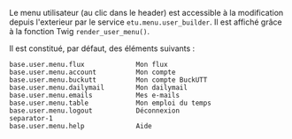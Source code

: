 
Le menu utilisateur (au clic dans le header) est accessible à la modification depuis l'exterieur par le service
`etu.menu.user_builder`. Il est affiché grâce à la fonction Twig `render_user_menu()`.

Il est constitué, par défaut, des éléments suivants :

	base.user.menu.flux				Mon flux
	base.user.menu.account			Mon compte
	base.user.menu.buckutt			Mon compte BuckUTT
	base.user.menu.dailymail		Mon dailymail
	base.user.menu.emails			Mes e-mails
	base.user.menu.table			Mon emploi du temps
	base.user.menu.logout			Déconnexion
	separator-1
	base.user.menu.help				Aide